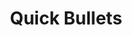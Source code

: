 ---
license: afl-3.0
title: Quick Bullets
sdk: streamlit
emoji: 🏆
colorFrom: red
colorTo: yellow
pinned: true
---